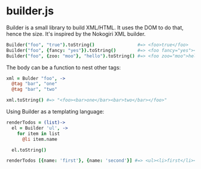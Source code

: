 builder.js
=============

Builder is a small library to build XML/HTML. It uses the DOM to do that, hence the size.
It's inspired by the Nokogiri XML builder.

```coffee
Builder("foo", "true").toString()                #=> <foo>true</foo>
Builder("foo", {fancy: "yes"}).toString()        #=> <foo fancy="yes"></foo>
Builder("foo", {zoo: "moo"}, "hello").toString() #=> <foo zoo="moo">hello</foo>
```

The body can be a function to nest other tags:

```coffee
xml = Bulder "foo", ->
  @tag "bar", "one"
  @tag "bar", "two"

xml.toString() #=> "<foo><bar>one</bar><bar>two</bar></foo>"
```

Using Builder as a templating language:

```coffee
renderTodos = (list)->
  el = Builder 'ul', ->
    for item in list
      @li item.name

  el.toString()

renderTodos [{name: 'first'}, {name: 'second'}] #=> <ul><li>first</li><li>second</li></ul>
```

